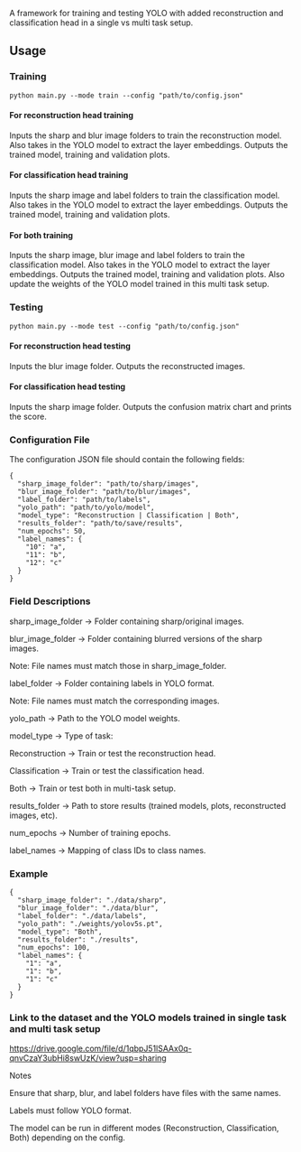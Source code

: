 A framework for training and testing YOLO with added reconstruction and classification head in a single vs multi task setup.


## Usage
### Training
```
python main.py --mode train --config "path/to/config.json"
```
#### For reconstruction head training

Inputs the sharp and blur image folders to train the reconstruction model. Also takes in the YOLO model to extract the layer embeddings. Outputs the trained model, training and validation plots.

#### For classification head training

Inputs the sharp image and label folders to train the classification model. Also takes in the YOLO model to extract the layer embeddings. Outputs the trained model, training and validation plots.

#### For both training

Inputs the sharp image, blur image and label folders to train the classification model. Also takes in the YOLO model to extract the layer embeddings. Outputs the trained model, training and validation plots. Also update the weights of the YOLO model trained in this multi task setup.

### Testing
```
python main.py --mode test --config "path/to/config.json"
```

#### For reconstruction head testing

Inputs the blur image folder. Outputs the reconstructed images. 

#### For classification head testing

Inputs the sharp image folder. Outputs the confusion matrix chart and prints the score.

### Configuration File

The configuration JSON file should contain the following fields:
```
{
  "sharp_image_folder": "path/to/sharp/images",
  "blur_image_folder": "path/to/blur/images", 
  "label_folder": "path/to/labels", 
  "yolo_path": "path/to/yolo/model",
  "model_type": "Reconstruction | Classification | Both",
  "results_folder": "path/to/save/results",
  "num_epochs": 50,
  "label_names": {
    "10": "a",
    "11": "b",
    "12": "c"
  }
}
```

### Field Descriptions

sharp_image_folder → Folder containing sharp/original images.

blur_image_folder → Folder containing blurred versions of the sharp images.

Note: File names must match those in sharp_image_folder.

label_folder → Folder containing labels in YOLO format.

Note: File names must match the corresponding images.

yolo_path → Path to the YOLO model weights.

model_type → Type of task:

Reconstruction → Train or test the reconstruction head.

Classification → Train or test the classification head.

Both → Train or test both in multi-task setup.

results_folder → Path to store results (trained models, plots, reconstructed images, etc).

num_epochs → Number of training epochs.

label_names → Mapping of class IDs to class names.

### Example
```
{
  "sharp_image_folder": "./data/sharp",
  "blur_image_folder": "./data/blur",
  "label_folder": "./data/labels",
  "yolo_path": "./weights/yolov5s.pt",
  "model_type": "Both",
  "results_folder": "./results",
  "num_epochs": 100,
  "label_names": {
    "1": "a",
    "1": "b",
    "1": "c"
  }
}
```

### Link to the dataset and the YOLO models trained in single task and multi task setup

https://drive.google.com/file/d/1qbpJ51lSAAx0q-qnvCzaY3ubHi8swUzK/view?usp=sharing

Notes

Ensure that sharp, blur, and label folders have files with the same names.

Labels must follow YOLO format.

The model can be run in different modes (Reconstruction, Classification, Both) depending on the config.
